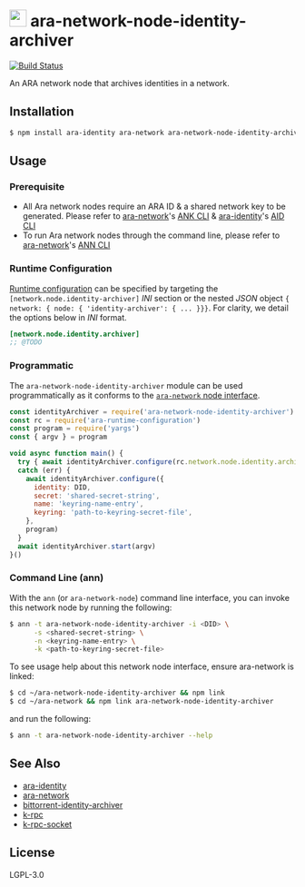 <img src="https://github.com/AraBlocks/docs/blob/master/ara.png" width="30" height="30" /> ara-network-node-identity-archiver
======================================

[![Build Status](https://travis-ci.com/AraBlocks/ara-network-node-identity-archiver.svg?token=Ty4yTmKT8aELetQd1xZp&branch=master)](https://travis-ci.com/AraBlocks/ara-network-node-identity-archiver)

An ARA network node that archives identities in a network.

## Installation

```sh
$ npm install ara-identity ara-network ara-network-node-identity-archiver
```

## Usage

### Prerequisite

* All Ara network nodes require an ARA ID & a shared network key to be generated. Please refer to [ara-network](https://github.com/AraBlocks/ara-network)'s [ANK CLI](https://github.com/AraBlocks/ara-network/blob/master/bin/ara-network-keys) & [ara-identity](https://github.com/AraBlocks/ara-identity)'s [AID CLI](https://github.com/AraBlocks/ara-identity/blob/master/bin/ara-identity)
* To run Ara network nodes through the command line, please refer to [ara-network](https://github.com/AraBlocks/ara-network)'s [ANN CLI](https://github.com/AraBlocks/ara-network/blob/master/bin/ara-network-node)


### Runtime Configuration

[rc]: https://github.com/arablocks/ara-runtime-configuration

[Runtime configuration][rc] can be specified by targeting the
`[network.node.identity-archiver]` _INI_ section or the nested _JSON_ object
`{ network: { node: { 'identity-archiver': { ... }}}`. For clarity, we detail the
options below in _INI_ format.

```ini
[network.node.identity.archiver]
;; @TODO
```

### Programmatic

[interface]: https://github.com/AraBlocks/ara-network/blob/master/README.md

The `ara-network-node-identity-archiver` module can be used programmatically as it
conforms to the [`ara-network` node interface][interface].

```js
const identityArchiver = require('ara-network-node-identity-archiver')
const rc = require('ara-runtime-configuration')
const program = require('yargs')
const { argv } = program

void async function main() {
  try { await identityArchiver.configure(rc.network.node.identity.archiver, program) }
  catch (err) {
    await identityArchiver.configure({
      identity: DID,
      secret: 'shared-secret-string',
      name: 'keyring-name-entry',
      keyring: 'path-to-keyring-secret-file',
    },
    program)
  }
  await identityArchiver.start(argv)
}()
```

### Command Line (ann)

With the `ann` (or `ara-network-node`) command line interface, you can
invoke this network node by running the following:

```sh
$ ann -t ara-network-node-identity-archiver -i <DID> \
      -s <shared-secret-string> \
      -n <keyring-name-entry> \
      -k <path-to-keyring-secret-file>
```

To see usage help about this network node interface, ensure ara-network is linked:
 ```sh
$ cd ~/ara-network-node-identity-archiver && npm link
$ cd ~/ara-network && npm link ara-network-node-identity-archiver
```
and run the following:

```sh
$ ann -t ara-network-node-identity-archiver --help
```

## See Also

* [ara-identity](https://github.com/AraBlocks/ara-identity)
* [ara-network](https://github.com/arablocks/ara-network)
* [bittorrent-identity-archiver](https://www.npmjs.com/package/bittorrent-identity-archiver)
* [k-rpc](https://github.com/mafintosh/k-rpc)
* [k-rpc-socket](https://github.com/mafintosh/k-rpc-socket)

## License

LGPL-3.0
